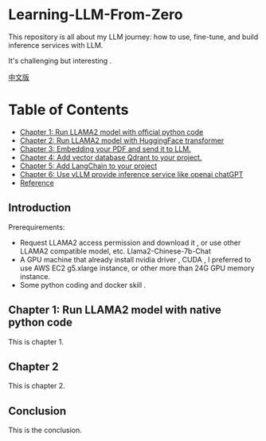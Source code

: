 # Learning-LLM-From-Zero
This repository is all about my LLM journey: how to use, fine-tune, and build inference services with LLM.

It's challenging but interesting .

[中文版](#zh_cn/README.md)

# Table of Contents

- [Chapter 1:  Run LLAMA2 model  with official python code](./chapter1.md)
- [Chapter 2: Run LLAMA2 model with HuggingFace transformer](#chapter-2)
- [Chapter 3:  Embedding your PDF and send it to LLM.](#chapter-3)
- [Chapter 4:  Add vector database Qdrant to your project.](#chapter-4)
- [Chapter 5:  Add LangChain to your project ](#chapter-4)
- [Chapter 6:  Use vLLM provide inference service like openai chatGPT](#chapter-4)
- [Reference](#Reference)

## Introduction

Prerequirements:

* Request LLAMA2 access permission and download it , or use other LLAMA2 compatible model, etc. Llama2-Chinese-7b-Chat
* A GPU machine that already install nvidia driver , CUDA ,  I preferred to use AWS EC2 g5.xlarge instance, or other more than 24G GPU memory instance.
* Some python coding and docker skill .



## Chapter 1: Run LLAMA2 model with native python code

This is chapter 1.

## Chapter 2

This is chapter 2.

## Conclusion

This is the conclusion.
